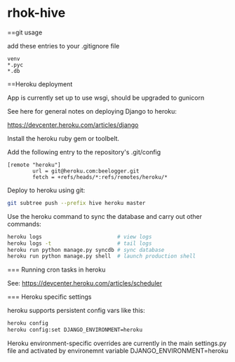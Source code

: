 rhok-hive
=========

==git usage

add these entries to your .gitignore file

```
venv
*.pyc
*.db
```

==Heroku deployment

App is currently set up to use wsgi, should be upgraded to gunicorn

See here for general notes on deploying Django to heroku:

https://devcenter.heroku.com/articles/django

Install the heroku ruby gem or toolbelt.

Add the following entry to the repository's .git/config

```
[remote "heroku"]
        url = git@heroku.com:beelogger.git
        fetch = +refs/heads/*:refs/remotes/heroku/*
```

Deploy to heroku using git:

```bash
git subtree push --prefix hive heroku master
```

Use the heroku command to sync the database and carry out other commands:

```bash
heroku logs                        # view logs
heroku logs -t                     # tail logs
heroku run python manage.py syncdb # sync database
heroku run python manage.py shell  # launch production shell
```

=== Running cron tasks in heroku

See: https://devcenter.heroku.com/articles/scheduler

=== Heroku specific settings

heroku supports persistent config vars like this:

```bash
heroku config
heroku config:set DJANGO_ENVIRONMENT=heroku
```

Heroku environment-specific overrides are currently in the main settings.py file and activated by environemnt variable DJANGO_ENVIRONMENT=heroku
